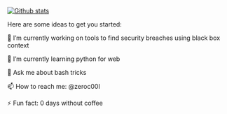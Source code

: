 
[![Github stats](https://github-readme-stats.vercel.app/api?username=bminossi&show_icons=true&theme=radical)](https://github.com/anuraghazra/github-readme-stats)


Here are some ideas to get you started:

🔭 I’m currently working on tools to find security breaches using black box context

🌱 I’m currently learning python for web

💬 Ask me about bash tricks

📫 How to reach me: @zeroc00I

⚡ Fun fact: 0 days without coffee


